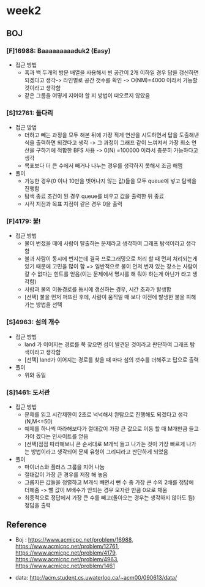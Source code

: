 # week2

## BOJ

### [F]16988: Baaaaaaaaaduk2 (Easy) 
- 접근 방법
    - 흑과 백 두개의 방문 배열을 사용해서 빈 공간이 2개 이하일 경우 답을 갱신하면 되겠다고 생각-> 라인별로 공간 갯수를 확인 -> O(NM)=4000 이라서 가능할 것이라고 생각함
    - 같은 그룹을 어떻게 지어야 할 지 방법이 떠오르지 않았음

### [S]12761: 돌다리
- 접근 방법
    - 더하고 빼는 과정을 모두 해본 뒤에 가장 적게 연산을 시도하면서 답을 도출해낸 식을 출력하면 되겠다고 생각 -> 그 과정이 그래프 같이 느껴져서 가장 최소 연산을 구하기에 적합한 BFS 사용 -> 0(N) =100000 이라서 충분히 가능하다고 생각
    - 목표보다 더 큰 수에서 빼거나 나누는 경우를 생각하지 못해서 조금 해맴
- 풀이
    - 가능한 경우(0 이나 10만을 벗어나지 않는 값)들을 모두 queue에 넣고 탐색을 진행함
    - 탐색 종료 조건이 된 경우 queue를 비우고 값을 출력한 뒤 종료
    - 시작 지점과 목표 지점이 같은 경우 0을 출력

### [F]4179: 불!
- 접근 방법
    - 불이 번졌을 때에 사람이 탈출하는 문제라고 생각하여 그래프 탐색이라고 생각함
    - 불과 사람이 동시에 번지는데 결국 프로그래밍으로 처리 할 때 먼저 처리되는게 있기 때문에 고민을 많이 함 => 일반적으로 불이 먼저 번져 있는 장소는 사람이 갈 수 없다는 힌트를 얻음(이는 문제에서 명시를 해 줘야 하는게 아닌가 라고 생각함)
    - 사람과 불의 이동경로를 동시에 갱신하는 경우, 시간 초과가 발생함
    - [선택] 불을 먼저 퍼뜨린 후에, 사람이 움직일 때 보다 이전에 발생한 불을 피해가는 방법을 선택

### [S]4963: 섬의 개수
- 접근 방법
    - land 가 이어지는 경로를 쭉 찾으면 섬이 발견된 것이라고 판단하여 그래프 탐색이라고 생각함
    - [선택] land가 이어지는 경로를 찾을 때 마다 섬의 갯수를 더해주고 답으로 출력
- 풀이
    - 위와 동일

### [S]1461: 도서관
- 접근 방법
    - 문제를 읽고 시간제한이 2초로 넉넉해서 완탐으로 진행해도 되겠다고 생각(N,M<=50)
    - 예제를 하나씩 따라해보다가 절대값이 가장 큰 값으로 이동 할 때 M개만큼 들고 가야 겠다는 인사이트를 얻음
    - [선택]점점 따라해보니 큰 순서대로 M개씩 들고 나가는 것이 가장 빠르게 나가는 방법이라고 생각되어 문제 유형이 그리디라고 판단하게 되었음
- 풀이
    - 마이너스와 플러스 그룹을 지어 나눔
    - 절대값이 가장 큰 경우를 저장 해 놓음
    - 그룹지은 값들을 정렬하고 M개식 빼면서 뺀 수 중 가장 큰 수의 2배를 정답에 더해줌 -> 뺄 값이 M배수가 안되는 경우 모자란 만큼 0으로 채움 
    - 최종적으로 정답에서 가장 큰 수를 빼고(돌아오는 경우는 생각하지 않아도 됨) 정답을 출력

## Reference

- Boj : https://www.acmicpc.net/problem/16988, https://www.acmicpc.net/problem/12761, https://www.acmicpc.net/problem/4179, https://www.acmicpc.net/problem/4963, https://www.acmicpc.net/problem/1461

- data: http://acm.student.cs.uwaterloo.ca/~acm00/090613/data/
